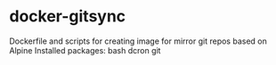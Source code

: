 # docker-gitsync

Dockerfile and scripts for creating image for mirror git repos based on Alpine
Installed packages: bash dcron git
